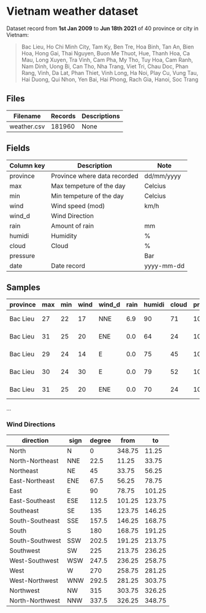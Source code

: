 # Vietnam weather dataset

Dataset record from **1st Jan 2009** to **Jun 18th 2021** of 40 province or city in Vietnam:

> Bac Lieu, Ho Chi Minh City, Tam Ky, Ben Tre, Hoa Binh, Tan An, Bien Hoa, Hong Gai, Thai Nguyen, Buon Me Thuot, Hue, Thanh Hoa, Ca Mau, Long Xuyen, Tra Vinh, Cam Pha, My Tho, Tuy Hoa, Cam Ranh, Nam Dinh, Uong Bi, Can Tho, Nha Trang, Viet Tri, Chau Doc, Phan Rang, Vinh, Da Lat, Phan Thiet, Vinh Long, Ha Noi, Play Cu, Vung Tau, Hai Duong, Qui Nhon, Yen Bai, Hai Phong, Rach Gia, Hanoi, Soc Trang

## Files

| Filename    | Records | Descriptions |
| ----------- | ------- | ------------ |
| weather.csv | 181960  | None         |

## Fields


| Column key | Description                  | Note       |
| ---------- | ---------------------------- | ---------- |
| province   | Province where data recorded | dd/mm/yyyy |
| max        | Max tempeture of the day     | Celcius    |
| min        | Min tempeture of the day     | Celcius    |
| wind       | Wind speed (mod)             | km/h       |
| wind_d     | Wind Direction               |            |
| rain       | Amount of rain               | mm         |
| humidi     | Humidity                     | %          |
| cloud      | Cloud                        | %          |
| pressure   |                              | Bar        |
| date       | Date record                  | yyyy-mm-dd |

## Samples

| province | max  | min  | wind | wind_d | rain | humidi | cloud | pressure | date       |
| -------- | ---- | ---- | ---- | ------ | ---- | ------ | ----- | -------- | ---------- |
| Bac Lieu | 27   | 22   | 17   | NNE    | 6.9  | 90     | 71    | 1010     | 2009-01-01 |
| Bac Lieu | 31   | 25   | 20   | ENE    | 0.0  | 64     | 24    | 1010     | 2010-01-01 |
| Bac Lieu | 29   | 24   | 14   | E      | 0.0  | 75     | 45    | 1008     | 2011-01-01 |
| Bac Lieu | 30   | 24   | 30   | E      | 0.0  | 79     | 52    | 1012     | 2012-01-01 |
| Bac Lieu | 31   | 25   | 20   | ENE    | 0.0  | 70     | 24    | 1010     | 2013-01-01 |

...

### Wind Directions

| direction       | sign | degree | from   | to     |
| --------------- | ---- | ------ | ------ | ------ |
| North           | N    | 0      | 348.75 | 11.25  |
| North-Northeast | NNE  | 22.5   | 11.25  | 33.75  |
| Northeast       | NE   | 45     | 33.75  | 56.25  |
| East-Northeast  | ENE  | 67.5   | 56.25  | 78.75  |
| East            | E    | 90     | 78.75  | 101.25 |
| East-Southeast  | ESE  | 112.5  | 101.25 | 123.75 |
| Southeast       | SE   | 135    | 123.75 | 146.25 |
| South-Southeast | SSE  | 157.5  | 146.25 | 168.75 |
| South           | S    | 180    | 168.75 | 191.25 |
| South-Southwest | SSW  | 202.5  | 191.25 | 213.75 |
| Southwest       | SW   | 225    | 213.75 | 236.25 |
| West-Southwest  | WSW  | 247.5  | 236.25 | 258.75 |
| West            | W    | 270    | 258.75 | 281.25 |
| West-Northwest  | WNW  | 292.5  | 281.25 | 303.75 |
| Northwest       | NW   | 315    | 303.75 | 326.25 |
| North-Northwest | NNW  | 337.5  | 326.25 | 348.75 |#   W e a t h e r - P r e d i c t i o n  
 